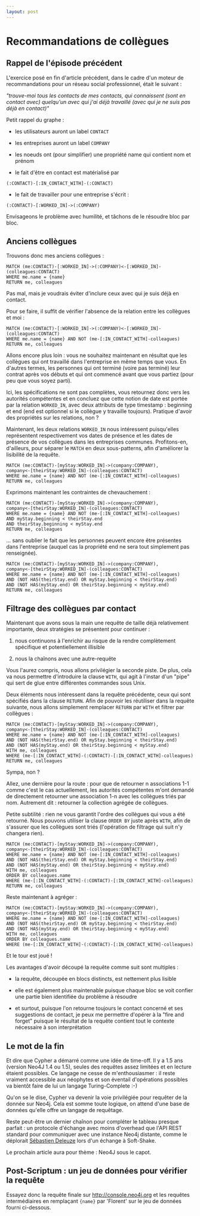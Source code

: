 ```yaml
---
layout: post
---
```

Recommandations de collègues
============================

Rappel de l'épisode précédent
-----------------------------

L'exercice posé en fin d'article précédent, dans le cadre d'un moteur de
recommandations pour un réseau social professionnel, était le suivant : 

*"trouve-moi tous les contacts de mes contacts, qui connaissent (sont en
contact avec) quelqu'un avec qui j'ai déjà travaillé (avec qui je ne
suis pas déjà en contact)"*

Petit rappel du graphe :

-   les utilisateurs auront un label `CONTACT`

-   les entreprises auront un label `COMPANY`

-   les noeuds ont (pour simplifier) une propriété name qui contient nom et prénom

-   le fait d'être en contact est matérialisé par 
```
(:CONTACT)-[:IN_CONTACT_WITH]-(:CONTACT)
```

-   le fait de travailler pour une entreprise s'écrit : 
```
(:CONTACT)-[:WORKED_IN]->(:COMPANY)
```

Envisageons le problème avec humilité, et tâchons de le résoudre bloc
par bloc.

Anciens collègues
-----------------

Trouvons donc mes anciens collègues :

``` {.cypher}
MATCH (me:CONTACT)-[:WORKED_IN]->(:COMPANY)<-[:WORKED_IN]-(colleagues:CONTACT)
WHERE me.name = {name}
RETURN me, colleagues
```

Pas mal, mais je voudrais éviter d'inclure ceux avec qui je suis déjà en
contact.

Pour se faire, il suffit de vérifier l'absence de la relation entre les
collègues et moi :

``` {.cypher}
MATCH (me:CONTACT)-[:WORKED_IN]->(:COMPANY)<-[:WORKED_IN]-(colleagues:CONTACT)
WHERE me.name = {name} AND NOT (me-[:IN_CONTACT_WITH]-colleagues)
RETURN me, colleagues
```

Allons encore plus loin : vous ne souhaitez maintenant en résultat que
les collègues qui ont travaillé dans l'entreprise en même temps que
vous. En d'autres termes, les personnes qui ont terminé (voire pas
terminé) leur contrat après vos débuts et qui ont commencé avant que
vous partiez (pour peu que vous soyez parti).

Ici, les spécifications ne sont pas complètes, vous retournez donc vers
les autorités compétentes et en concluez que cette notion de date est
portée par la relation `WORKED_IN`, avec deux attributs de type timestamp
: beginning et end (end est optionnel si le collègue y travaille
toujours). Pratique d'avoir des propriétés sur les relations, non ?

Maintenant, les deux relations `WORKED_IN` nous intéressent puisqu'elles
représentent respectivement vos dates de présence et les dates de
présence de vos collègues dans les entreprises communes. Profitons-en,
d'ailleurs, pour séparer le `MATCH` en deux sous-patterns, afin
d'améliorer la lisibilité de la requête.

``` {.cypher}
MATCH (me:CONTACT)-[myStay:WORKED_IN]->(company:COMPANY),
company<-[theirStay:WORKED_IN]-(colleagues:CONTACT)
WHERE me.name = {name} AND NOT (me-[:IN_CONTACT_WITH]-colleagues)
RETURN me, colleagues
```

Exprimons maintenant les contraintes de chevauchement :

``` {.cypher}
MATCH (me:CONTACT)-[myStay:WORKED_IN]->(company:COMPANY),
company<-[theirStay:WORKED_IN]-(colleagues:CONTACT)
WHERE me.name = {name} AND NOT (me-[:IN_CONTACT_WITH]-colleagues)
AND myStay.beginning < theirStay.end
AND theirStay.beginning < myStay.end
RETURN me, colleagues
```

... sans oublier le fait que les personnes peuvent encore être présentes
dans l'entreprise (auquel cas la propriété end ne sera tout simplement
pas renseignée).

``` {.cypher}
MATCH (me:CONTACT)-[myStay:WORKED_IN]->(company:COMPANY),
company<-[theirStay:WORKED_IN]-(colleagues:CONTACT)
WHERE me.name = {name} AND NOT (me-[:IN_CONTACT_WITH]-colleagues)
AND (NOT HAS(theirStay.end) OR myStay.beginning < theirStay.end)
AND (NOT HAS(myStay.end) OR theirStay.beginning < myStay.end)
RETURN me, colleagues
```

Filtrage des collègues par contact
----------------------------------

Maintenant que avons sous la main une requête de taille déjà
relativement importante, deux stratégies se présentent pour continuer :

1.  nous continuons à l'enrichir au risque de la rendre complètement
    spécifique et potentiellement illisible

2.  nous la chaînons avec une autre-requête

Vous l'aurez compris, nous allons privilégier la seconde piste. De plus,
cela va nous permettre d'introduire la clause `WITH`, qui agit à l'instar
d'un "pipe" qui sert de glue entre différentes commandes sous Unix.

Deux éléments nous intéressent dans la requête précédente, ceux qui sont
spécifiés dans la clause `RETURN`. Afin de pouvoir les réutiliser dans la
requête suivante, nous allons simplement remplacer `RETURN` par `WITH` et
filtrer par collègues :

``` {.cypher}
MATCH (me:CONTACT)-[myStay:WORKED_IN]->(company:COMPANY),
company<-[theirStay:WORKED_IN]-(colleagues:CONTACT)
WHERE me.name = {name} AND NOT (me-[:IN_CONTACT_WITH]-colleagues)
AND (NOT HAS(theirStay.end) OR myStay.beginning < theirStay.end)
AND (NOT HAS(myStay.end) OR theirStay.beginning < myStay.end)
WITH me, colleagues
WHERE (me-[:IN_CONTACT_WITH]-(:CONTACT)-[:IN_CONTACT_WITH]-colleagues)
RETURN me, colleagues
```

Sympa, non ?

Allez, une dernière pour la route : pour que de retourner n associations
1-1 comme c'est le cas actuellement, les autorités compétentes m'ont
demandé de directement retourner une association 1-n avec les collègues
triés par nom. Autrement dit : retourner la collection agrégée de
collègues.

Petite subtilité : rien ne vous garantit l'ordre des collègues qui vous
a été retourné. Nous pouvons utiliser la clause `ORDER BY` juste après
`WITH`, afin de s'assurer que les collègues sont triés (l'opération de
filtrage qui suit n'y changera rien).

``` {.cypher}
MATCH (me:CONTACT)-[myStay:WORKED_IN]->(company:COMPANY),
company<-[theirStay:WORKED_IN]-(colleagues:CONTACT)
WHERE me.name = {name} AND NOT (me-[:IN_CONTACT_WITH]-colleagues)
AND (NOT HAS(theirStay.end) OR myStay.beginning < theirStay.end)
AND (NOT HAS(myStay.end) OR theirStay.beginning < myStay.end)
WITH me, colleagues
ORDER BY colleagues.name
WHERE (me-[:IN_CONTACT_WITH]-(:CONTACT)-[:IN_CONTACT_WITH]-colleagues)
RETURN me, colleagues
```

Reste maintenant à agréger :

``` {.cypher}
MATCH (me:CONTACT)-[myStay:WORKED_IN]->(company:COMPANY),
company<-[theirStay:WORKED_IN]-(colleagues:CONTACT)
WHERE me.name = {name} AND NOT (me-[:IN_CONTACT_WITH]-colleagues)
AND (NOT HAS(theirStay.end) OR myStay.beginning < theirStay.end)
AND (NOT HAS(myStay.end) OR theirStay.beginning < myStay.end)
WITH me, colleagues
ORDER BY colleagues.name
WHERE (me-[:IN_CONTACT_WITH]-(:CONTACT)-[:IN_CONTACT_WITH]-colleagues)
```

Et le tour est joué !

Les avantages d'avoir découpé la requête comme suit sont multiples :

-   la requête, découpée en blocs distincts, est nettement plus lisible

-   elle est également plus maintenable puisque chaque bloc se voit
    confier une partie bien identifiée du problème à résoudre

-   et surtout, puisque l'on retourne toujours le contact concerné et
    ses suggestions de contact, je peux me permettre d'opérer à la "fire
    and forget" puisque le résultat de la requête contient tout le
    contexte nécessaire à son interprétation

Le mot de la fin
----------------

Et dire que Cypher a démarré comme une idée de time-off. Il y a 1.5 ans
(version Neo4J 1.4 ou 1.5), seules des requêtes assez limitées et en
lecture étaient possibles. Ce langage ne cesse de m'enthousiasmer : il
reste vraiment accessible aux néophytes et son éventail d'opérations
possibles va bientôt faire de lui un langage Turing-Complete :-)

Qu'on se le dise, Cypher va devenir la voie privilégiée pour requêter de
la donnée sur Neo4j. Cela est somme toute logique, on attend d'une base
de données qu'elle offre un langage de requêtage.

Reste peut-être un dernier chaînon pour compléter le tableau presque
parfait : un protocole d'échange avec moins d'overhead que l'API REST
standard pour communiquer avec une instance Neo4j distante, comme le
déplorait [Sébastien Deleuze](https://twitter.com/sdeleuze) lors d'un
échange à Soft-Shake.

Le prochain article aura pour thème : Neo4J sous le capot.

Post-Scriptum : un jeu de données pour vérifier la requête
----------------------------------------------------------

Essayez donc la requête finale sur <http://console.neo4j.org> et les
requêtes intermédiaires en remplaçant `{name}` par 'Florent' sur le jeu
de données fourni ci-dessous.